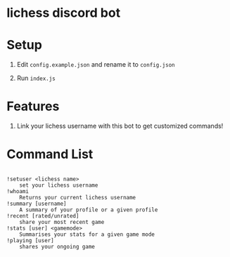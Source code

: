# lichess discord bot

# Setup

1. Edit `config.example.json` and rename it to `config.json`

2. Run `index.js`

# Features

1. Link your lichess username with this bot to get customized commands!

# Command List
```

!setuser <lichess name>
    set your lichess username
!whoami
    Returns your current lichess username
!summary [username]
    A summary of your profile or a given profile
!recent [rated/unrated]
    share your most recent game
!stats [user] <gamemode>
    Summarises your stats for a given game mode
!playing [user]
    shares your ongoing game

```